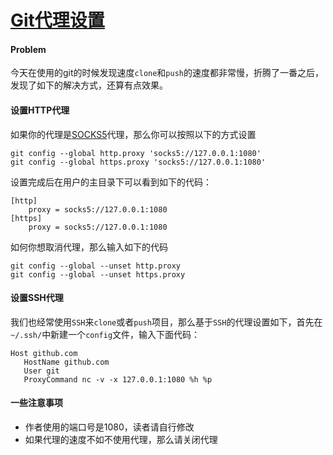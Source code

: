 

# [Git代理设置](http://www.cnblogs.com/kaiux/p/6799242.html)

#### Problem

今天在使用的git的时候发现速度`clone`和`push`的速度都非常慢，折腾了一番之后，发现了如下的解决方式，还算有点效果。

#### 设置HTTP代理

如果你的代理是[SOCKS5](http://www.ccproxy.com/socks4-yu-socks5-de-qu-bie-jie-shao.htm)代理，那么你可以按照以下的方式设置

```
git config --global http.proxy 'socks5://127.0.0.1:1080'
git config --global https.proxy 'socks5://127.0.0.1:1080'
```

设置完成后在用户的主目录下可以看到如下的代码：

```
[http]
    proxy = socks5://127.0.0.1:1080
[https]
    proxy = socks5://127.0.0.1:1080
```

如何你想取消代理，那么输入如下的代码

```
git config --global --unset http.proxy
git config --global --unset https.proxy
```

#### 设置SSH代理

我们也经常使用`SSH`来`clone`或者`push`项目，那么基于`SSH`的代理设置如下，首先在`~/.ssh/`中新建一个`config`文件，输入下面代码：

```
Host github.com
   HostName github.com
   User git
   ProxyCommand nc -v -x 127.0.0.1:1080 %h %p
```

#### 一些注意事项

- 作者使用的端口号是1080，读者请自行修改
- 如果代理的速度不如不使用代理，那么请关闭代理